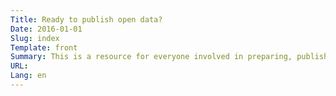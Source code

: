 ```yaml
---
Title: Ready to publish open data?
Date: 2016-01-01
Slug: index
Template: front
Summary: This is a resource for everyone involved in preparing, publishing and using Open Government Data (OGD). Supporting publication on **[opendata.swiss](http://opendata.swiss)** is a primary mission of the OGD Handbook. Currently in beta, we welcome contributions; please send in issues and suggestions.
URL:
Lang: en
---
```

